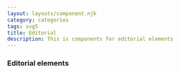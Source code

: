 ```yaml
---
layout: layouts/component.njk
category: categories
tags: svg5
title: Editorial
description: This is components for editorial elements
---
```


<div class="wrapper">
  <h3>Editorial elements</h3>
</div>